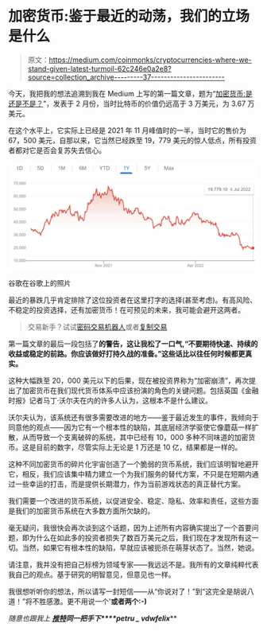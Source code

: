 # 加密货币:鉴于最近的动荡，我们的立场是什么

> 原文：<https://medium.com/coinmonks/cryptocurrencies-where-we-stand-given-latest-turmoil-62c246e0a2e8?source=collection_archive---------37----------------------->

今天，我把我的想法追溯到我在 Medium 上写的第一篇文章，题为“[加密货币:是还是不是？](/@petru_vdwfelix/cryptocurrencies-yea-or-nay-694146c812c)”，发表于 2 月份，当时比特币的价值仍远高于 3 万美元，为 3.67 万美元。

在这个水平上，它实际上已经是 2021 年 11 月峰值时的一半，当时它的售价为 67，500 美元，自那以来，它当然已经跌至 19，779 美元的惊人低点，所有投资者都对它是否会复苏失去信心。

![](img/e6bc3fced1481993e9f73a6854faa4ba.png)

谷歌在谷歌上的照片

最近的暴跌几乎肯定排除了这位投资者在这里打字的选择(甚至考虑)。有高风险、不稳定的投资选择，还有加密货币！在可预见的未来，我可能会避开这两者。

> 交易新手？试试[密码交易机器人](/coinmonks/crypto-trading-bot-c2ffce8acb2a)或者[复制交易](/coinmonks/top-10-crypto-copy-trading-platforms-for-beginners-d0c37c7d698c)

第一篇文章的最后一段包括了**的警告，这让我松了一口气,“不要期待快速、持续的收益或稳定的前路。你应该做好打持久战的准备。”这些话比以往任何时候都更真实。**

这种大幅跌至 20，000 美元以下的后果，现在被投资界称为“加密崩溃”，再次提出了加密货币在我们现代货币体系中应该扮演的角色的关键问题。包括英国《金融时报》记者马丁·沃尔夫在内的许多人认为，这根本不是什么建议。

沃尔夫认为，该系统还有很多需要改进的地方——鉴于最近发生的事件，我倾向于同意他的观点——因为它有一个根本性的缺陷，其底层经济学驱使它像蘑菇一样扩散，从而导致一个支离破碎的系统，其中已经有 10，000 多种不同味道的加密货币。这是目前的数字，尽管实际上无论是 1 万还是 10 亿，结果都是一样的。

这种不同加密货币的碎片化宇宙创造了一个脆弱的货币系统，我们应该明智地避开它，相反，我们应该集中精力建立一个为我们服务的替代方案，不只是在短期内通过一些幸运的打击，而是提供长期潜力，作为当前游戏状态的真正替代方案。

我们需要一个改进的货币系统，以促进安全、稳定、隐私、效率和责任，这些方面是我们的加密货币系统在大多数方面所欠缺的。

毫无疑问，我很快会再次谈到这个话题，因为上述所有内容确实提出了一个首要问题，即为什么在如此多的投资者损失了数百万美元之后，我们现在才发现所有这一切。当然，如果它有根本性的缺陷，早就应该被扼杀在萌芽状态了。当然，她说。

请注意，我并没有把自己标榜为领域专家——我远远不是。我所有的文章纯粹代表我自己的观点。基于研究的明智意见，但意见也一样。

我很想听听你的想法，所以请写一封短信——从“你说对了！”到“这完全是胡说八道！”将不胜感激。更不用说一个'**或者两个:-)**

**随意也跟我上* [***推特***](https://twitter.com/petru_vdwfelix)**同一把手下****petru _ vdwfelix*****
